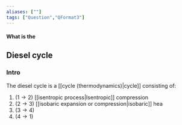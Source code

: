 ```yaml
---
aliases: [""]
tags: ["Question","QFormat3"]
---
```


#### What is the
## Diesel cycle
### Intro
The diesel cycle is a [[cycle (thermodynamics)|cycle]] consisting of:
1) $(1 \to 2)$ [[isentropic process|Isentropic]] compression 
2) $(2 \to 3)$ [[isobaric expansion or compression|isobaric]] hea
3) $(3 \to 4)$ 
4) $(4 \to 1)$ 